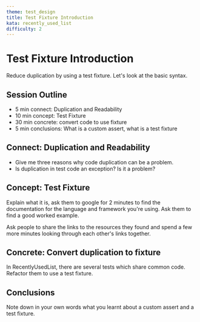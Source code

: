 ```yaml
---
theme: test_design
title: Test Fixture Introduction
kata: recently_used_list
difficulty: 2
---
```


# Test Fixture Introduction

Reduce duplication by using a test fixture. Let's look at the basic syntax.

## Session Outline

* 5 min connect: Duplication and Readability
* 10 min concept: Test Fixture 
* 30 min concrete: convert code to use fixture
* 5 min conclusions: What is a custom assert, what is a test fixture

## Connect: Duplication and Readability
- Give me three reasons why code duplication can be a problem. 
- Is duplication in test code an exception? Is it a problem?

## Concept: Test Fixture
Explain what it is, ask them to google for 2 minutes to find the documentation for the language and framework you're using. Ask them to find a good worked example.

Ask people to share the links to the resources they found and spend a few more minutes looking through each other's links together.

## Concrete: Convert duplication to fixture

In RecentlyUsedList, there are several tests which share common code. Refactor them to use a test fixture.

## Conclusions
Note down in your own words what you learnt about a custom assert and a test fixture.
